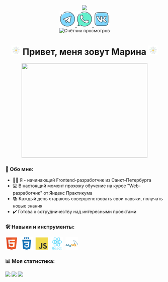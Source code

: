 <div id="header" align="center">
  <img src="https://media.giphy.com/media/v1.Y2lkPTc5MGI3NjExZjk0ZmQzNmIzMTBjZDIzYTI3N2I0NGI4NTZiY2U3YWQ1N2QyOWQyYiZjdD1z/ejkp4aINlka14Cfpx6/giphy.gif" width="100"/>
  <div id="badges">
    <a href="https://t.me/MarinaChip">
      <img src="./img/telegr.png" width="50" target="_blank" alt="Иконка телеграмм"/>
    </a>
    <a href="https://wa.me/79312602133">
      <img src="./img/logo_whatsapp_telephone_handset_icon_143174.png" width="50" target="_blank" alt="Иконка ватсап"/>
    </a>
    <a href="https://vk.com/id5443293">
      <img src="./img/logo_vk_vkontakte_icon_143187.png" width="50" target="_blank" alt="Иконка вконтакте"/>
    </a>
  </div>
  <img src="https://komarev.com/ghpvc/?username=MarinaPrivalova&style=flat-square&color=blue" alt="Счётчик просмотров"/>
  <h1>
    <img src="./img/flower.png" width="30" alt="Ромашка">
    Привет, меня зовут Марина
    <img src="./img/flower.png" width="30" alt="Ромашка">
  </h1> 
</div>
<div align="center">
  <img src="https://media.giphy.com/media/v1.Y2lkPTc5MGI3NjExN2IwZTU5YTZmMGE1YWE0YWMxMWFmNDgyNDhkZDA3Y2E2YTUzYjA0NyZjdD1z/j0HjChGV0J44KrrlGv/giphy.gif" width="400" height="300"/>
</div>

### :memo: Обо мне:
- :woman_technologist: Я - начинающий Frontend-разработчик из Санкт-Петербурга
- :computer: В настоящий момент прохожу обучение на курсе "Web-разработчик" от Яндекс Практикума
- :books: Каждый день стараюсь совершенствовать свои навыки, получать новые знания
- :heavy_check_mark: Готова к сотрудничеству над интересными проектами
### :hammer_and_wrench: Навыки и инструменты:
<img src="https://github.com/devicons/devicon/blob/master/icons/html5/html5-original.svg" title="HTML5" alt="HTML" width="40" height="40"/>&nbsp;
<img src="https://github.com/devicons/devicon/blob/master/icons/css3/css3-plain-wordmark.svg"  title="CSS3" alt="CSS" width="40" height="40"/>&nbsp;
<img src="https://github.com/devicons/devicon/blob/master/icons/javascript/javascript-original.svg" title="JavaScript" alt="JavaScript" width="40" height="40"/>&nbsp;
<img src="https://github.com/devicons/devicon/blob/master/icons/react/react-original-wordmark.svg" title="React" alt="React" width="40" height="40"/>&nbsp;
<img src="https://github.com/devicons/devicon/blob/master/icons/mysql/mysql-original-wordmark.svg" title="MySQL"  alt="MySQL" width="40" height="40"/>&nbsp;

### :bar_chart: Моя статистика:
![](http://github-profile-summary-cards.vercel.app/api/cards/profile-details?username=MarinaPrivalova&theme=github_dark) 
![](http://github-profile-summary-cards.vercel.app/api/cards/repos-per-language?username=MarinaPrivalova&theme=github_dark) 
![](http://github-profile-summary-cards.vercel.app/api/cards/most-commit-language?username=MarinaPrivalova&theme=github_dark) 




    



    


   

